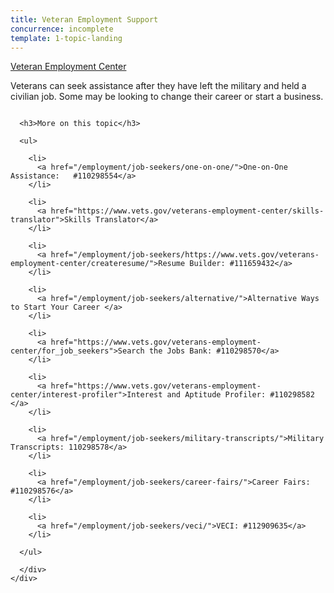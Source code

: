 ```yaml
---
title: Veteran Employment Support
concurrence: incomplete
template: 1-topic-landing
---
```


<div class="main" role="main" markdown="0">

<div class="action-bar">
  <div class="row">
    <div class="small-12 columns">
      <a class="usa-button-primary" href="/veteran-employment-center/">Veteran Employment Center</a>
    </div>
  </div>
</div>

<div class="section one" markdown="0">
<div class="primary" markdown="0">
<div class="row" markdown="0">
<div class="small-12 columns" markdown="1">

Veterans can seek assistance after they have left the military and held a civilian job. Some may be looking to change their career or start a business.

</div>
</div>
</div>


<div class="section two">
  <div class="row">
    <div class="small-12 columns">

      <h3>More on this topic</h3>

      <ul>

        <li>
          <a href="/employment/job-seekers/one-on-one/">One-on-One Assistance:   #110298554</a>
        </li>

        <li>
          <a href="https://www.vets.gov/veterans-employment-center/skills-translator">Skills Translator</a>
        </li>  

        <li>
          <a href="/employment/job-seekers/https://www.vets.gov/veterans-employment-center/createresume/">Resume Builder: #111659432</a>
        </li>

        <li>
          <a href="/employment/job-seekers/alternative/">Alternative Ways to Start Your Career </a>
        </li>  

        <li>
          <a href="https://www.vets.gov/veterans-employment-center/for_job_seekers">Search the Jobs Bank: #110298570</a>
        </li>

        <li>
          <a href="https://www.vets.gov/veterans-employment-center/interest-profiler">Interest and Aptitude Profiler: #110298582 </a>
        </li>

        <li>
          <a href="/employment/job-seekers/military-transcripts/">Military Transcripts: 110298578</a>
        </li>    

        <li>
          <a href="/employment/job-seekers/career-fairs/">Career Fairs: #110298576</a>
        </li>   

        <li>
          <a href="/employment/job-seekers/veci/">VECI: #112909635</a>
        </li>   

      </ul>

      </div>
    </div>  
  </div>






</div>
